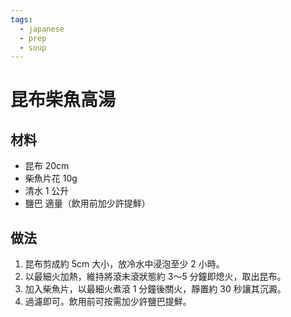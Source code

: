 ```yaml
---
tags:
  - japanese
  - prep
  - soup
---
```


# 昆布柴魚高湯

## 材料
- 昆布 20cm
- 柴魚片花 10g
- 清水 1 公升
- 鹽巴 適量（飲用前加少許提鮮）

## 做法
1. 昆布剪成約 5cm 大小，放冷水中浸泡至少 2 小時。
2. 以最細火加熱，維持將滾未滾狀態約 3～5 分鐘即熄火，取出昆布。
3. 加入柴魚片，以最細火煮滾 1 分鐘後關火，靜置約 30 秒讓其沉澱。
4. 過濾即可。飲用前可按需加少許鹽巴提鮮。
